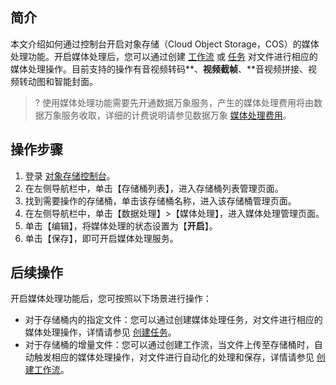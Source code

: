 ## 简介

本文介绍如何通过控制台开启对象存储（Cloud Object Storage，COS）的媒体处理功能。开启媒体处理后，您可以通过创建 [工作流](https://cloud.tencent.com/document/product/436/53967) 或 [任务](https://cloud.tencent.com/document/product/436/53968) 对文件进行相应的媒体处理操作。目前支持的操作有音视频转码**、**视频截帧**、**音视频拼接、视频转动图和智能封面。

>? 使用媒体处理功能需要先开通数据万象服务，产生的媒体处理费用将由数据万象服务收取，详细的计费说明请参见数据万象 [媒体处理费用](https://cloud.tencent.com/document/product/460/58120)。
>

## 操作步骤

1. 登录 [对象存储控制台](https://console.cloud.tencent.com/cos5/bucket)。
2. 在左侧导航栏中，单击【存储桶列表】，进入存储桶列表管理页面。
3. 找到需要操作的存储桶，单击该存储桶名称，进入该存储桶管理页面。
4. 在左侧导航栏中，单击【数据处理】>【媒体处理】，进入媒体处理管理页面。
5. 单击【编辑】，将媒体处理的状态设置为【**开启**】。
6. 单击【保存】，即可开启媒体处理服务。


## 后续操作

开启媒体处理功能后，您可按照以下场景进行操作：
 - 对于存储桶内的指定文件：您可以通过创建媒体处理任务，对文件进行相应的媒体处理操作，详情请参见 [创建任务](https://cloud.tencent.com/document/product/436/53968)。
 - 对于存储桶的增量文件：您可以通过创建工作流，当文件上传至存储桶时，自动触发相应的媒体处理操作，对文件进行自动化的处理和保存，详情请参见 [创建工作流](https://cloud.tencent.com/document/product/436/53967)。

